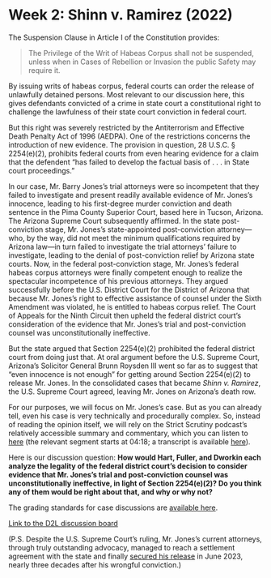 # Week 2: Shinn v. Ramirez (2022)

The Suspension Clause in Article I of the Constitution provides:

> The Privilege of the Writ of Habeas Corpus shall not be suspended, unless when in Cases of Rebellion or Invasion the public Safety may require it.

By issuing writs of habeas corpus, federal courts can order the release of unlawfully detained persons. Most relevant to our discussion here, this gives defendants convicted of a crime in state court a constitutional right to challenge the lawfulness of their state court conviction in federal court.

But this right was severely restricted by the Antiterrorism and Effective Death Penalty Act of 1996 (AEDPA). One of the restrictions concerns the introduction of new evidence. The provision in question, 28 U.S.C. § 2254(e)(2), prohibits federal courts from even hearing evidence for a claim that the defendent “has failed to develop the factual basis of . . . in State court proceedings.”

In our case, Mr. Barry Jones’s trial attorneys were so incompetent that they failed to investigate and present readily available evidence of Mr. Jones’s innocence, leading to his first-degree murder conviction and death sentence in the Pima County Superior Court, based here in Tucson, Arizona. The Arizona Supreme Court subsequently affirmed. In the state post-conviction stage, Mr. Jones’s state-appointed post-conviction attorney—who, by the way, did not meet the minimum qualifications required by Arizona law—in turn failed to investigate the trial attorneys’ failure to investigate, leading to the denial of post-conviction relief by Arizona state courts. Now, in the federal post-conviction stage, Mr. Jones’s federal habeas corpus attorneys were finally competent enough to realize the spectacular incompetence of his previous attorneys. They argued successfully before the U.S. District Court for the District of Arizona that because Mr. Jones’s right to effective assistance of counsel under the Sixth Amendment was violated, he is entitled to habeas corpus relief. The Court of Appeals for the Ninth Circuit then upheld the federal district court’s consideration of the evidence that Mr. Jones’s trial and post-conviction counsel was unconstitutionally ineffective.

But the state argued that Section 2254(e)(2) prohibited the federal district court from doing just that. At oral argument before the U.S. Supreme Court, Arizona’s Solicitor General Brunn Roysden III went so far as to suggest that “even innocence is not enough” for getting around Section 2254(e)(2) to release Mr. Jones. In the consolidated cases that became *Shinn v. Ramirez*, the U.S. Supreme Court agreed, leaving Mr. Jones on Arizona’s death row.

For our purposes, we will focus on Mr. Jones’s case. But as you can already tell, even his case is very technically and procedurally complex. So, instead of reading the opinion itself, we will rely on the Strict Scrutiny podcast’s relatively accessible summary and commentary, which you can listen to [here](https://open.spotify.com/episode/5ToyAfhItAl9NNXCL8g7bF) (the relevant segment starts at 04:18; a transcript is available [here](https://crooked.com/podcast/innocence-isnt-enough/)).

Here is our discussion question: **How would Hart, Fuller, and Dworkin each analyze the legality of the federal district court’s decision to consider evidence that Mr. Jones’s trial and post-conviction counsel was unconstitutionally ineffective, in light of Section 2254(e)(2)? Do you think any of them would be right about that, and why or why not?**

The grading standards for case discussions are [available here](https://github.com/dingherself/phil-324/blob/main/case-discussions/00-grading-standards.md).

[Link to the D2L discussion board](https://d2l.arizona.edu/d2l/le/1294813/discussions/topics/1142560/View)

(P.S. Despite the U.S. Supreme Court’s ruling, Mr. Jones’s current attorneys, through truly outstanding advocacy, managed to reach a settlement agreement with the state and finally [secured his release](https://docs.google.com/document/d/1cmM97a86kx5WtwxHkhtE1UBquNDcTxkrsWWUOl09B6o/edit) in June 2023, nearly three decades after his wrongful conviction.)